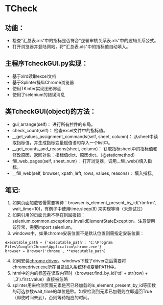 # TCheck
## 功能：
- 检查"汇总表.xls"中的指标是否符合"逻辑审核关系表.xls"中的逻辑关系公式。
- 打开浏览器并登陆网站，将"汇总表.xls"中的指标值自动填入。
## 主程序TcheckGUI.py实现：
- 基于xlrd读取excel文档
- 基于Splinter操纵Chrome浏览器
- 使用TKinter实现图形界面
- 使用了selenium的错误消息
## 类TcheckGUI(object)的方法：
- gui_arrange(self)： 进行所有控件的布局。
- check_count(self)： 检查excel文件中的指标值。
- __get_values_assignment_commands(self, sheet, column)： 从sheet中读取指标值，并生成指标变量赋值语句存入一个list中。
- __get_counts_and_reasons(sheet, column)： 获取指标sheet中的指标值和修改原因，返回对象：指标值dict、原因dict。（@staticmethod）
- fill_web_pages(self, sheet_num)： 打开浏览器，调用__fill_web()填入指标。
- __fill_web(self, browser, xpath_left, rows, values, reasons)： 填入指标。

## 笔记:
1. 如果页面加载较慢需要等待：browser.is_element_present_by_id('rtmfrm', wait_time=10)，有例子中使用time.sleep(8) 来实现等待（未测试过）
2. 如果引用的页面元素不存在则回报错：selenium.common.exceptions.InvalidElementStateException。注意使用该异常，需要import selenium。
3. windows中，如果chrome安装位置不是默认位置则需指定安装位置：
```
executable_path = {'executable_path': 'C:\Program Files\Google\Chrome\Application\chrome.exe'}
browser = Browser('chrome', **executable_path)
```
4. 如何安装[chrome driver](http://splinter.readthedocs.io/en/latest/drivers/chrome.html)。windows下载了driver之后需要将chromedriver.exe所在目录加入系统环境变量PATH中。
5. html中的<td>内的<span>标签在读取<td>内容时（browser.find_by_id('td' + str(row) + '_3').first.value）直接被忽略
6. splinter用来检测页面元素是否已经加载的is_element_present_by_id等函数的可选参数wait_time的单位是秒。如果检测到元素已加载则立即返回True（即使时间未到），否则等待相应的时间。